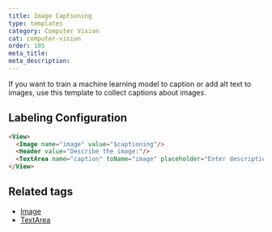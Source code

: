 ```yaml
---
title: Image Captioning
type: templates
category: Computer Vision
cat: computer-vision
order: 105
meta_title: 
meta_description:
---
```


If you want to train a machine learning model to caption or add alt text to images, use this template to collect captions about images. 

## Labeling Configuration

```html
<View>
  <Image name="image" value="$captioning"/>
  <Header value="Describe the image:"/>
  <TextArea name="caption" toName="image" placeholder="Enter description here..." rows="5" maxSubmissions="1"/>
</View>
```

## Related tags

- [Image](/tags/image.html)
- [TextArea](/tags/textarea.html)